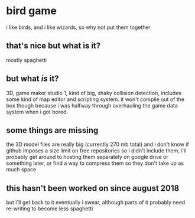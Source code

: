 # bird game

i like birds, and i like wizards, so why not put them together

## that's nice but what is it?

mostly spaghetti

## but what *is* it?

3D, game maker studio 1, kind of big, shaky collision detection, includes some kind of map editor and scripting system. it won't compile out of the box though because i was halfway through overhauling the game data system when i got bored.

## some things are missing

the 3D model files are really big (currently 270 mb total) and i don't know if github imposes a size limit on free repositories so i didn't include them, i'll probably get around to hosting them separately on google drive or something later, or find a way to compress them so they don't take up as much space

## this hasn't been worked on since august 2018

but i'll get back to it eventually i swear, although parts of it probably need re-writing to become less spaghetti
